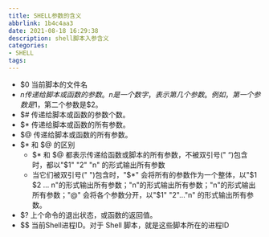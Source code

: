 ```yaml
---
title: SHELL参数的含义
abbrlink: 1b4c4aa3
date: 2021-08-18 16:29:38
description: shell脚本入参含义
categories:
- SHELL
tags:
---
```

- $0
当前脚本的文件名
- $n
传递给脚本或函数的参数。n 是一个数字，表示第几个参数。例如，第一个参数是$1，第二个参数是$2。
- $#
传递给脚本或函数的参数个数。
- $*
传递给脚本或函数的所有参数。
- $@
传递给脚本或函数的所有参数。
- $* 和 $@ 的区别
  - $* 和 $@ 都表示传递给函数或脚本的所有参数，不被双引号(" “)包含时，都以"$1" "2" "n" 的形式输出所有参数
  - 当它们被双引号(" ")包含时，"$*" 会将所有的参数作为一个整体，以"$1 $2 … n"的形式输出所有参数；"n"的形式输出所有参数；"n"的形式输出所有参数；"@" 会将各个参数分开，以"$1" "2"…"n" 的形式输出所有参数。
- $?
上个命令的退出状态，或函数的返回值。
- $$
当前Shell进程ID。对于 Shell 脚本，就是这些脚本所在的进程ID
